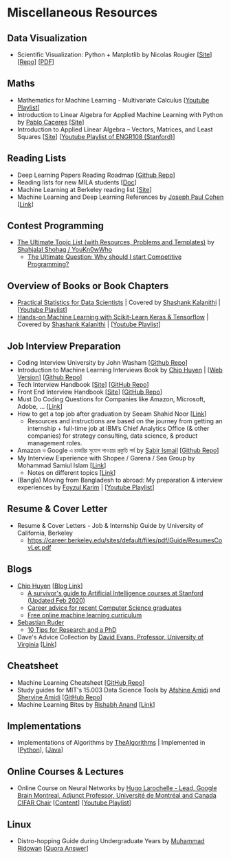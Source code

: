 # Miscellaneous Resources

## Data Visualization 
- Scientific Visualization: Python + Matplotlib by Nicolas Rougier [[Site](https://www.labri.fr/perso/nrougier/scientific-visualization.html)] [[Repo](https://github.com/rougier/scientific-visualization-book)] [[PDF](https://hal.inria.fr/hal-03427242/document)]

## Maths 
- Mathematics for Machine Learning - Multivariate Calculus [[Youtube Playlist](https://www.youtube.com/playlist?list=PLiiljHvN6z193BBzS0Ln8NnqQmzimTW23)]
- Introduction to Linear Algebra for Applied Machine Learning with Python by [Pablo Caceres](https://pablocaceres.org/) [[Site](https://pabloinsente.github.io/intro-linear-algebra)]
- Introduction to Applied Linear Algebra – Vectors, Matrices, and Least Squares [[Site](https://web.stanford.edu/~boyd/vmls/)] [[Youtube Playlist of ENGR108 (Stanford)](https://www.youtube.com/playlist?list=PLoROMvodv4rMz-WbFQtNUsUElIh2cPmN9)]

## Reading Lists
- Deep Learning Papers Reading Roadmap [[Github Repo](https://github.com/floodsung/Deep-Learning-Papers-Reading-Roadmap)]
- Reading lists for new MILA students [[Doc](https://docs.google.com/document/d/1IXF3h0RU5zz4ukmTrVKVotPQypChscNGf5k6E25HGvA/)]
- Machine Learning at Berkeley reading list [[Site](https://ml.berkeley.edu/reading-list/)]
- Machine Learning and Deep Learning References by [Joseph Paul Cohen](https://josephpcohen.com/) [[Link](https://josephpcohen.com/w/machine-learning-and-deep-learning-references/)]
## Contest Programming 
- [The Ultimate Topic List (with Resources, Problems and Templates)](https://codeforces.com/blog/entry/95106) by [Shahjalal Shohag / YouKn0wWho](https://codeforces.com/profile/YouKn0wWho)
  - [The Ultimate Question: Why should I start Competitive Programming?](https://github.com/ShahjalalShohag/Competitive-Programming-A-Complete-Guideline)

## Overview of Books or Book Chapters
-  [Practical Statistics for Data Scientists](https://www.oreilly.com/library/view/practical-statistics-for/9781491952955/) | Covered by [Shashank Kalanithi](https://shashankkalanithi.com/) | [[Youtube Playlist](https://www.youtube.com/playlist?list=PL-u09-6gP5ZNd6AhULnQHr6ZsF15qy4D0)]
- [Hands-on Machine Learning with Scikit-Learn Keras & Tensorflow](https://www.oreilly.com/library/view/hands-on-machine-learning/9781492032632/) | Covered by [Shashank Kalanithi](https://shashankkalanithi.com/) | [[Youtube Playlist](https://www.youtube.com/playlist?list=PL-u09-6gP5ZPOfSPTto4BIDwky-8aP4rQ)]

## Job Interview Preparation 
- Coding Interview University by John Washam [[Github Repo](https://github.com/jwasham/coding-interview-university)]
- Introduction to Machine Learning Interviews Book by [Chip Huyen](https://huyenchip.com/) | [[Web Version](https://huyenchip.com/ml-interviews-book/)] [[Github Repo](https://github.com/chiphuyen/ml-interviews-book)]
- Tech Interview Handbook [[Site](https://techinterviewhandbook.org/)] [[GitHub Repo](https://github.com/yangshun/tech-interview-handbook)]
- Front End Interview Handbook [[Site](https://frontendinterviewhandbook.com/)] [[GitHub Repo](https://github.com/yangshun/front-end-interview-handbook)]
- Must Do Coding Questions for Companies like Amazon, Microsoft, Adobe, … [[Link](https://www.geeksforgeeks.org/must-do-coding-questions-for-companies-like-amazon-microsoft-adobe/)]
- How to get a top job after graduation by Seeam Shahid Noor [[Link](https://www.getrevue.co/profile/seeamshahidnoor/issues/5-how-to-get-a-top-job-after-graduation-906343)]
  - Resources and instructions are based on the journey from getting an internship + full-time job at IBM’s Chief Analytics Office (& other companies) for strategy consulting, data science, & product management roles.
- Amazon ও Google এ চাকরির সুযোগ পাওয়ার প্রস্তুতি পর্ব by [Sabir Ismail](https://www.linkedin.com/in/sabir-ismail-83113b20/) [[Github Repo](https://github.com/sabir4063/my_preparation)]
- My Interview Experience with Shopee / Garena / Sea Group by Mohammad Samiul Islam [[Link](https://forthright48.com/interview-with-shopee-garena)]
  - Notes on different topics [[Link](https://github.com/forthright48/notes)]
- (Bangla) Moving from Bangladesh to abroad: My preparation & interview experiences by [Foyzul Karim](https://www.linkedin.com/in/foyzul) | [[Youtube Playlist](https://www.youtube.com/playlist?list=PLEYpvDF6qy8amI9JFrCZfLhlcT57S-mQt)]

## Resume & Cover Letter 
- Resume & Cover Letters - Job & Internship Guide by University of California, Berkeley
  - https://career.berkeley.edu/sites/default/files/pdf/Guide/ResumesCovLet.pdf

## Blogs
- [Chip Huyen](https://huyenchip.com) [[Blog Link](https://huyenchip.com/blog/)]
  - [A survivor's guide to Artificial Intelligence courses at Stanford (Updated Feb 2020)](https://huyenchip.com/2018/03/30/guide-to-Artificial-Intelligence-Stanford.html)
  - [Career advice for recent Computer Science graduates](https://huyenchip.com/2018/10/08/career-advice-recent-cs-graduates.html)
  - [Free online machine learning curriculum](https://huyenchip.com/2019/08/05/free-online-machine-learning-curriculum.html)
- [Sebastian Ruder](https://ruder.io)
  - [10 Tips for Research and a PhD](https://ruder.io/10-tips-for-research-and-a-phd/)
- Dave's Advice Collection by [David Evans, Professor, University of Virginia](https://www.cs.virginia.edu/~evans/) [[Link](https://www.cs.virginia.edu/~evans/advice/)]

## Cheatsheet
- Machine Learning Cheatsheet [[GitHub Repo](https://github.com/soulmachine/machine-learning-cheat-sheet)]
- Study guides for MIT's 15.003 Data Science Tools by [Afshine Amidi](https://twitter.com/afshinea) and [Shervine Amidi](https://twitter.com/shervinea) [[GitHub Repo](https://github.com/shervinea/mit-15-003-data-science-tools)]
- Machine Learning Bites by [Rishabh Anand](https://rish-16.github.io/) [[Link](https://www.notion.so/Machine-Learning-Bites-7c1675ecb587451e9caf793c68972276)]

## Implementations
- Implementations of Algorithms by [TheAlgorithms](https://github.com/TheAlgorithms) | Implemented in [[Python](https://github.com/TheAlgorithms/Python)], [[Java](https://github.com/TheAlgorithms/Java)]

## Online Courses & Lectures
- Online Course on Neural Networks by [Hugo Larochelle - Lead, Google Brain Montreal, Adjunct Professor, Université de Montréal and Canada CIFAR Chair](https://mila.quebec/en/person/hugo-larochelle/) [[Content](http://info.usherbrooke.ca/hlarochelle/neural_networks/content.html)] [[Youtube Playlist](https://www.youtube.com/playlist?list=PL6Xpj9I5qXYEcOhn7TqghAJ6NAPrNmUBH)]

## Linux
- Distro-hopping Guide during Undergraduate Years by [Muhammad Ridowan](https://www.quora.com/profile/Muhammad-Ridowan) [[Quora Answer](https://www.quora.com/Should-I-buy-a-MacBook-Pro-or-a-PC-and-run-Linux-as-a-computer-science-student/answer/Muhammad-Ridowan)]
